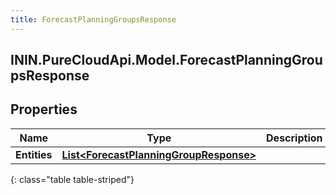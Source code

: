 ```yaml
---
title: ForecastPlanningGroupsResponse
---
```

## ININ.PureCloudApi.Model.ForecastPlanningGroupsResponse

## Properties

|Name | Type | Description | Notes|
|------------ | ------------- | ------------- | -------------|
| **Entities** | [**List&lt;ForecastPlanningGroupResponse&gt;**](ForecastPlanningGroupResponse.html) |  | [optional] |
{: class="table table-striped"}


